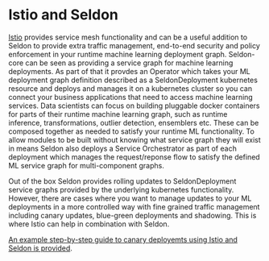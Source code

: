 # Istio and Seldon

[Istio](https://istio.io/) provides service mesh functionality and can be a useful addition to Seldon to provide extra traffic management, end-to-end security and policy enforcement in your runtime machine learning deployment graph. Seldon-core can be seen as  providing a service graph for machine learning deployments. As part of that it provdes an Operator which takes your ML deployment graph definition described as a SeldonDeployment kubernetes resource and deploys and manages it on a kubernetes cluster so you can connect your business applications that need to access machine learning services. Data scientists can focus on building pluggable docker containers for parts of their runtime machine learning graph, such as runtime inference, transformations, outlier detection, ensemblers etc. These can be composed together as needed to satisfy your runtime ML functionality. To allow modules to be built without knowing what service graph they will exist in means Seldon also deploys a Service Orchestrator as part of each deployment which manages the request/reponse flow to satisfy the defined ML service graph for multi-component graphs.

Out of the box Seldon provides rolling updates to SeldonDeployment service graphs provided by the underlying kubernetes functionality. However, there are cases where you want to manage updates to your ML deployments in a more controlled way with fine grained traffic management including canary updates, blue-green deployments and shadowing. This is where Istio can help in combination with Seldon.

[An example step-by-step guide to canary deployemts using Istio and Seldon is provided](../examples/istio/canary_update/canary.ipynb).

